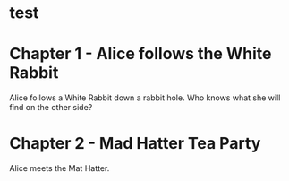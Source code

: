 # test
 
# Chapter 1 - Alice follows the White Rabbit


Alice follows a White Rabbit down a rabbit hole.
Who knows what she will find on the other side?

# Chapter 2 - Mad Hatter Tea Party

Alice meets the Mat Hatter.
